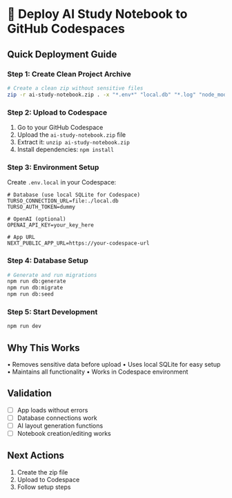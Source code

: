 # 🚀 Deploy AI Study Notebook to GitHub Codespaces

## Quick Deployment Guide

### Step 1: Create Clean Project Archive
```bash
# Create a clean zip without sensitive files
zip -r ai-study-notebook.zip . -x "*.env*" "local.db" "*.log" "node_modules/*" ".git/*" ".next/*"
```

### Step 2: Upload to Codespace
1. Go to your GitHub Codespace
2. Upload the `ai-study-notebook.zip` file
3. Extract it: `unzip ai-study-notebook.zip`
4. Install dependencies: `npm install`

### Step 3: Environment Setup
Create `.env.local` in your Codespace:
```env
# Database (use local SQLite for Codespace)
TURSO_CONNECTION_URL=file:./local.db
TURSO_AUTH_TOKEN=dummy

# OpenAI (optional)
OPENAI_API_KEY=your_key_here

# App URL
NEXT_PUBLIC_APP_URL=https://your-codespace-url
```

### Step 4: Database Setup
```bash
# Generate and run migrations
npm run db:generate
npm run db:migrate
npm run db:seed
```

### Step 5: Start Development
```bash
npm run dev
```

## Why This Works
• Removes sensitive data before upload
• Uses local SQLite for easy setup
• Maintains all functionality
• Works in Codespace environment

## Validation
- [ ] App loads without errors
- [ ] Database connections work
- [ ] AI layout generation functions
- [ ] Notebook creation/editing works

## Next Actions
1. Create the zip file
2. Upload to Codespace
3. Follow setup steps
